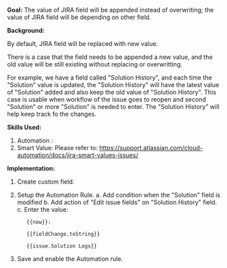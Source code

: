 **Goal:**
The value of JIRA field will be appended instead of overwriting; the value of JIRA field will be depending on other field.

**Background:**

By default, JIRA field will be replaced with new value. 

There is a case that the field needs to be appended a new value, and the old value will be still existing without replacing or overwritting.

For example, we have a field called "Solution History", and each time the "Solution" value is updated, the "Solution History" will have the latest value of "Solution" added and also keep the old value  of "Solution History". This case is usable when workflow of the issue goes to reopen and second "Solution" or more "Solution" is needed to enter. The "Solution History" will help keep track fo the changes.

**Skills Used:**
1. Automation : 
2. Smart Value: Please refer to: https://support.atlassian.com/cloud-automation/docs/jira-smart-values-issues/

**Implementation:**
1. Create custom field.
2. Setup the Automation Rule.
   a. Add condition when the "Solution" field is modified
   b. Add action of "Edit issue fields" on "Solution History" field.
   c. Enter the value:
   ```
      {{now}}: 

      {{fieldChange.toString}}

      {{issue.Solution Logs}}
   ```

3. Save and enable the Automation rule.

